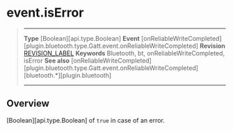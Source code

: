# event.isError

> --------------------- ------------------------------------------------------------------------------------------
> __Type__              [Boolean][api.type.Boolean]
> __Event__             [onReliableWriteCompleted][plugin.bluetooth.type.Gatt.event.onReliableWriteCompleted]
> __Revision__          [REVISION_LABEL](REVISION_URL)
> __Keywords__          Bluetooth, bt, onReliableWriteCompleted, isError
> __See also__          [onReliableWriteCompleted][plugin.bluetooth.type.Gatt.event.onReliableWriteCompleted]
>						[bluetooth.*][plugin.bluetooth]
> --------------------- ------------------------------------------------------------------------------------------

## Overview

[Boolean][api.type.Boolean] of `true` in case of an error.